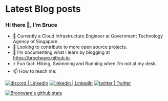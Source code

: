 # Latest Blog posts
<!-- BLOG-POST-LIST:START -->
<!-- BLOG-POST-LIST:END -->

### Hi there 👋, I'm Bruce

- 🔧 Currently a Cloud Infrastructure Engineer at Government Technology Agency of Singapore.
- 👀  Looking to contribute to more open source projects.
- 🌱 I’m documenting what I learn by blogging at <https://brootware.github.io>.
- ⚡  Fun fact: Hiking, Swimming and Running when I'm not at my desk.
- 📫 How to reach me:

[<img alt="discord | LinkedIn" src="https://img.shields.io/badge/Discord-7289DA?style=for-the-badge&logo=discord&logoColor=white" />][discord] [<img alt="linkedin | LinkedIn" src="https://img.shields.io/badge/LinkedIn-0077B5?style=for-the-badge&logo=linkedin&logoColor=white" />][linkedin] [<img alt="twitter | Twitter" src="https://img.shields.io/badge/Twitter-1DA1F2?style=for-the-badge&logo=twitter&logoColor=white" />][twitter]

[discord]: https://discord.com/users/260007146102587392
[linkedin]: https://linkedin.com/in/oakermin/
[twitter]: https://twitter.com/brootware/

[![Brootware's github stats](https://github-readme-stats.vercel.app/api?username=brootware&count_private=true&show_icons=true&theme=onedark&hide_border=true)](https://github.com/anuraghazra/github-readme-stats)

<!--
**brootware/brootware** is a ✨ _special_ ✨ repository because its `README.md` (this file) appears on your GitHub profile.

Here are some ideas to get you started:

- 🔭 I’m currently working on ...
- 🌱 I’m currently learning ...
- 👯 I’m looking to collaborate on ...
- 🤔 I’m looking for help with ...
- 💬 Ask me about ...
- 📫 How to reach me: ...
- 😄 Pronouns: ...
- ⚡ Fun fact: ...

https://github-readme-stats.vercel.app/api?username=brootware&show_icons=true&theme=onedark&hide_border=true 
[![Brootware's github stats](https://github-readme-stats.vercel.app/api?username=brootware&hide=stars&count_private=true&show_icons=true&theme=onedark&hide_border=true)](https://github.com/anuraghazra/github-readme-stats)
-->

<!-- <details>
  <summary>:zap: View my GitHub Stats</summary>

  <img align="left" alt="Brootware's Github Stats" src="https://github-readme-stats.vercel.app/api?username=brootware&count_private=true&show_icons=true&theme=onedark&hide_border=true" />

</details> -->
